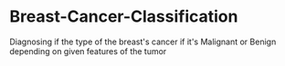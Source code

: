 # Breast-Cancer-Classification
Diagnosing if the type of the breast's cancer if it's Malignant or Benign depending on given features of the tumor
